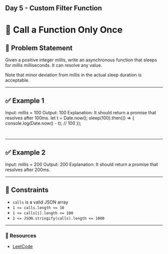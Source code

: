 ## Day 5 - Custom Filter Function

# 🔁 Call a Function Only Once

## 🧩 Problem Statement

Given a positive integer millis, write an asynchronous function that sleeps for millis milliseconds. It can resolve any value.

Note that minor deviation from millis in the actual sleep duration is acceptable.



---

## ✅ Example 1
Input: millis = 100
Output: 100
Explanation: It should return a promise that resolves after 100ms.
let t = Date.now();
sleep(100).then(() => {
  console.log(Date.now() - t); // 100
});
```


```

---

## ✅ Example 2
Input: millis = 200
Output: 200
Explanation: It should return a promise that resolves after 200ms.

---

## 📏 Constraints

- `calls` is a valid JSON array
- `1 <= calls.length <= 10`
- `1 <= calls[i].length <= 100`
- `2 <= JSON.stringify(calls).length <= 1000`

---



### 📌 Resources
- [LeetCode](https://leetcode.com/problems/sleep/description/)
